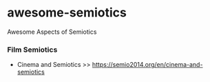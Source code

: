 # awesome-semiotics
Awesome Aspects of Semiotics

### Film Semiotics
- Cinema and Semiotics >> https://semio2014.org/en/cinema-and-semiotics
